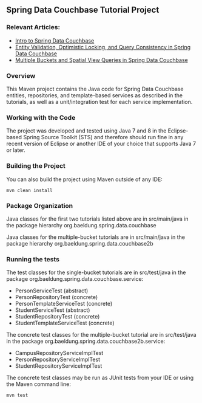 ## Spring Data Couchbase Tutorial Project

### Relevant Articles:
- [Intro to Spring Data Couchbase](http://www.baeldung.com/spring-data-couchbase)
- [Entity Validation, Optimistic Locking, and Query Consistency in Spring Data Couchbase](http://www.baeldung.com/entity-validation-locking-and-query-consistency-in-spring-data-couchbase)
- [Multiple Buckets and Spatial View Queries in Spring Data Couchbase](http://www.baeldung.com/spring-data-couchbase-buckets-and-spatial-view-queries)

### Overview
This Maven project contains the Java code for Spring Data Couchbase
entities, repositories, and template-based services
as described in the tutorials, as well as a unit/integration test
for each service implementation.

### Working with the Code
The project was developed and tested using Java 7 and 8 in the Eclipse-based
Spring Source Toolkit (STS) and therefore should run fine in any
recent version of Eclipse or another IDE of your choice
that supports Java 7 or later.

### Building the Project
You can also build the project using Maven outside of any IDE:
```
mvn clean install
```

### Package Organization
Java classes for the first two tutorials listed above are in src/main/java in the package hierarchy
org.baeldung.spring.data.couchbase

Java classes for the multiple-bucket tutorials are in src/main/java in the package hierarchy
org.baeldung.spring.data.couchbase2b

### Running the tests
The test classes for the single-bucket tutorials are in src/test/java in the package
org.baeldung.spring.data.couchbase.service:
- PersonServiceTest (abstract)
- PersonRepositoryTest (concrete)
- PersonTemplateServiceTest (concrete)
- StudentServiceTest (abstract)
- StudentRepositoryTest (concrete)
- StudentTemplateServiceTest (concrete)

The concrete test classes for the multiple-bucket tutorial are in src/test/java in the package
org.baeldung.spring.data.couchbase2b.service:
- CampusRepositoryServiceImplTest
- PersonRepositoryServiceImplTest
- StudentRepositoryServiceImplTest

The concrete test classes may be run as JUnit tests from your IDE
or using the Maven command line:
```
mvn test
```
